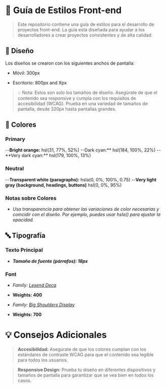 # 🎨 Guía de Estilos Front-end

> Este repositorio contiene una guía de estilos para el desarrollo de proyectos front-end. La guía está diseñada para ayudar a los desarrolladores a crear proyectos consistentes y de alta calidad.

## 📏 Diseño

Los diseños se crearon con los siguientes anchos de pantalla:

- Móvil: 300px

- Escritorio: 800px and Xpx

> 💡 Nota: Estos son solo los tamaños de diseño. Asegúrate de que el contenido sea responsive y cumpla con los requisitos de accesibilidad (WCAG). Prueba en una variedad de tamaños de pantalla, desde 320px hasta pantallas grandes.

## 🎨 Colores

### Primary

--**Bright orange:** hsl(31, 77%, 52%)
--Dark cyan:** hsl(184, 100%, 22%)
--**Very dark cyan:\*\* hsl(179, 100%, 13%)

### Neutral

--**Transparent white (paragraphs):** hsla(0, 0%, 100%, 0.75)
--**Very light gray (background, headings, buttons)** hsl(0, 0%, 95%)

### Notas sobre Colores

- _Usa transparencia para obtener las variaciones de color necesarias y coincidir con el diseño. Por ejemplo, puedes usar hsla() para ajustar la opacidad._

## 🔤 Tipografía

### Texto Principal

- **_Tamaño de fuente (párrafos): 18px_**

### Font

- _Family: [Lexend Deca](https://fonts.google.com/specimen/Lexend+Deca)_
- **Weights: 400**

- _Family: [Big Shoulders Display](https://fonts.google.com/specimen/Big+Shoulders+Display)_
- **Weights: 700**

# 💡 Consejos Adicionales

> **Accesibilidad:** Asegúrate de que los colores cumplan con los estándares de contraste WCAG para que el contenido sea legible para todos los usuarios.

> **Responsive Design:** Prueba tu diseño en diferentes dispositivos y tamaños de pantalla para garantizar que se vea bien en todos los casos.
